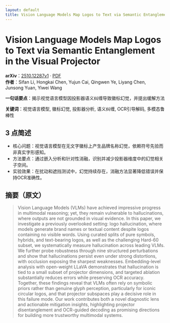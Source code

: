 ```yaml
---
layout: default
title: Vision Language Models Map Logos to Text via Semantic Entanglement in the Visual Projector
---
```


# Vision Language Models Map Logos to Text via Semantic Entanglement in the Visual Projector
**arXiv**：[2510.12287v1](https://arxiv.org/abs/2510.12287) · [PDF](https://arxiv.org/pdf/2510.12287.pdf)  
**作者**：Sifan Li, Hongkai Chen, Yujun Cai, Qingwen Ye, Liyang Chen, Junsong Yuan, Yiwei Wang  

**一句话要点**：揭示视觉语言模型因投影器语义纠缠导致徽标幻觉，并提出缓解方法

**关键词**：视觉语言模型, 徽标幻觉, 投影器分析, 语义纠缠, OCR引导解码, 多模态鲁棒性

## 3 点简述
- 核心问题：视觉语言模型在无文字徽标上产生品牌名称幻觉，依赖符号先验而非真实字形感知。
- 方法要点：通过嵌入分析和针对性消融，识别并减少投影器维度中的幻觉相关子空间。
- 实验效果：在扰动和遮挡测试中，幻觉持续存在，消融方法显著降低错误并保持OCR准确性。

## 摘要（原文）

> Vision Language Models (VLMs) have achieved impressive progress in multimodal
> reasoning; yet, they remain vulnerable to hallucinations, where outputs are not
> grounded in visual evidence. In this paper, we investigate a previously
> overlooked setting: logo hallucination, where models generate brand names or
> textual content despite logos containing no visible words. Using curated splits
> of pure symbols, hybrids, and text-bearing logos, as well as the challenging
> Hard-60 subset, we systematically measure hallucination across leading VLMs. We
> further probe robustness through nine structured perturbations and show that
> hallucinations persist even under strong distortions, with occlusion exposing
> the sharpest weaknesses. Embedding-level analysis with open-weight LLaVA
> demonstrates that hallucination is tied to a small subset of projector
> dimensions, and targeted ablation substantially reduces errors while preserving
> OCR accuracy. Together, these findings reveal that VLMs often rely on symbolic
> priors rather than genuine glyph perception, particularly for iconic circular
> logos, and that projector subspaces play a decisive role in this failure mode.
> Our work contributes both a novel diagnostic lens and actionable mitigation
> insights, highlighting projector disentanglement and OCR-guided decoding as
> promising directions for building more trustworthy multimodal systems.

